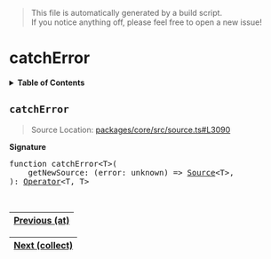 > This file is automatically generated by a build script.<br>If you notice anything off, please feel free to open a new issue!

# catchError

<details><summary><b>Table of Contents</b></summary><br>

1. [<code>catchError</code>](#catchError)</details>

## <a name="catchError"></a><code>catchError</code>

> Source Location: [packages\/core\/src\/source.ts#L3090](..\/..\/packages\/core\/src\/source.ts#L3090)

<b>Signature</b>

<pre>function catchError&lt;T&gt;(<br>    getNewSource: (error: unknown) =&gt; <a href="../01-api-basics/03-Source.md#Source-Interface">Source</a>&lt;T&gt;,<br>): <a href="../01-api-basics/04-Operator.md#Operator">Operator</a>&lt;T, T&gt;</pre><br>

| [Previous \(at\)](000-at.md#readme) |
| --- |

<div align="right">

| [Next \(collect\)](002-collect.md#readme) |
| --- |
</div>
